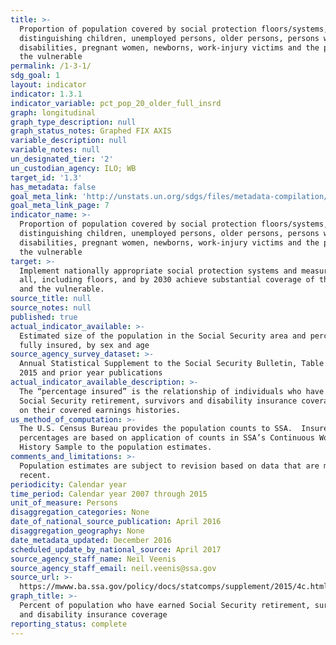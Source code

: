 ```yaml
---
title: >-
  Proportion of population covered by social protection floors/systems, by sex,
  distinguishing children, unemployed persons, older persons, persons with
  disabilities, pregnant women, newborns, work-injury victims and the poor and
  the vulnerable
permalink: /1-3-1/
sdg_goal: 1
layout: indicator
indicator: 1.3.1
indicator_variable: pct_pop_20_older_full_insrd
graph: longitudinal
graph_type_description: null
graph_status_notes: Graphed FIX AXIS
variable_description: null
variable_notes: null
un_designated_tier: '2'
un_custodian_agency: ILO; WB
target_id: '1.3'
has_metadata: false
goal_meta_link: 'http://unstats.un.org/sdgs/files/metadata-compilation/Metadata-Goal-1.pdf'
goal_meta_link_page: 7
indicator_name: >-
  Proportion of population covered by social protection floors/systems, by sex,
  distinguishing children, unemployed persons, older persons, persons with
  disabilities, pregnant women, newborns, work-injury victims and the poor and
  the vulnerable
target: >-
  Implement nationally appropriate social protection systems and measures for
  all, including floors, and by 2030 achieve substantial coverage of the poor
  and the vulnerable.
source_title: null
source_notes: null
published: true
actual_indicator_available: >-
  Estimated size of the population in the Social Security area and percentage
  fully insured, by sex and age 
source_agency_survey_dataset: >-
  Annual Statistical Supplement to the Social Security Bulletin, Table 4.C.5. –
  2015 and prior year publications
actual_indicator_available_description: >-
  The “percentage insured” is the relationship of individuals who have earned
  Social Security retirement, survivors and disability insurance coverage based
  on their covered earnings histories.
us_method_of_computation: >-
  The U.S. Census Bureau provides the population counts to SSA.  Insured
  percentages are based on application of counts in SSA’s Continuous Work
  History Sample to the population estimates.
comments_and_limitations: >-
  Population estimates are subject to revision based on data that are more
  recent.
periodicity: Calendar year
time_period: Calendar year 2007 through 2015
unit_of_measure: Persons
disaggregation_categories: None
date_of_national_source_publication: April 2016
disaggregation_geography: None
date_metadata_updated: December 2016
scheduled_update_by_national_source: April 2017
source_agency_staff_name: Neil Veenis
source_agency_staff_email: neil.veenis@ssa.gov
source_url: >-
  https://mwww.ba.ssa.gov/policy/docs/statcomps/supplement/2015/4c.html#table4.c5
graph_title: >-
  Percent of population who have earned Social Security retirement, survivors
  and disability insurance coverage
reporting_status: complete
---
```

